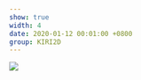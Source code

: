 ```yaml
---
show: true
width: 4
date: 2020-01-12 00:01:00 +0800
group: KIRI2D
---
```

<div>
    <img data-src="{{ '/assets/img/kiri2d/voronoi_treemap2.gif' | relative_url }}" class="lazy w-100 rounded" src="{{ '/assets/img/empty_300x200.png' | relative_url }}">
</div>
